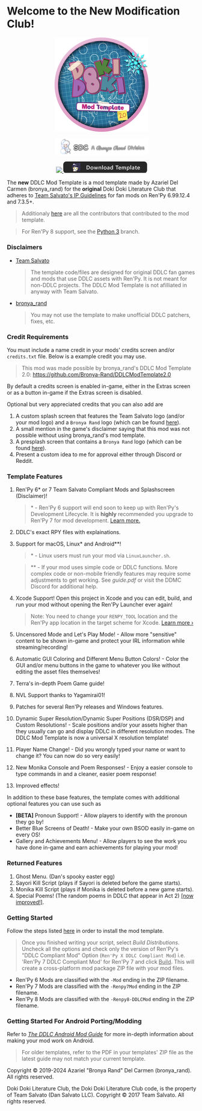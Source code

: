 # Welcome to the **New** Modification Club!

<p align="center">
  <img src="./game/mod_assets/DDLCModTemplateLogo.png" width=250px/>
</p>

<p align="center">
  <img src=".github/IMAGES/Logos/SmallBronyaLogo.png" width=250px/>
</p>

<p align="center">
   <a href="https://ko-fi.com/K3K22K8SU">
      <img src="https://www.ko-fi.com/img/githubbutton_sm.svg">
   </a>
   <a href="https://github.com/Bronya-Rand/DDLCModTemplate2.0/releases/latest">
      <img src=".github/IMAGES/download.png">
   </a>
</p>

The **new** DDLC Mod Template is a mod template made by Azariel Del Carmen (bronya_rand) for the **original** Doki Doki Literature Club that adheres to [Team Salvato's IP Guidelines](http://teamsalvato.com/ip-guidelines/) for fan mods on Ren'Py 6.99.12.4 and 7.3.5+.

> Additionaly [here](./CREDITS.md) are all the contributors that contributed to the mod template.

> For Ren'Py 8 support, see the [Python 3](https://github.com/Bronya-Rand/DDLCModTemplate2.0/tree/python-3) branch.

### Disclaimers

- <u>Team Salvato</u>
  > The template code/files are designed for original DDLC fan games and mods that use DDLC assets with Ren'Py. It is not meant for non-DDLC projects. The DDLC Mod Template is not afilliated in anyway with Team Salvato.
- <u>bronya_rand</u>
  > You may not use the template to make unofficial DDLC patchers, fixes, etc.

### **Credit Requirements**

You must include a name credit in your mods' credits screen and/or `credits.txt` file. Below is a example credit you may use.

> This mod was made possible by bronya_rand's DDLC Mod Template 2.0: https://github.com/Bronya-Rand/DDLCModTemplate2.0

By default a credits screen is enabled in-game, either in the Extras screen or as a button in-game if the Extras screen is disabled.

Optional but very appreciated credits that you can also add are

1.  A custom splash screen that features the Team Salvato logo (and/or your mod logo) and a `Bronya Rand` logo (which can be found [here](.github/IMAGES/Logos)).
2.  A small mention in the game's disclaimer saying that this mod was not possible without using bronya_rand's mod template.
3.  A presplash screen that contains a `Bronya Rand` logo (which can be found [here](.github/IMAGES/Logos)).
4.  Present a custom idea to me for approval either through Discord or Reddit.

### Template Features

1. Ren'Py 6\* or 7 Team Salvato Compliant Mods and Splashscreen (Disclaimer)!
   > \* - Ren'Py 6 support will end soon to keep up with Ren'Py's Development Lifecycle. It is **highly** recommended you upgrade to Ren'Py 7 for mod development. [Learn more.](https://www.reddit.com/r/DDLCMods/wiki/notices/#wiki_why_is_the_megathread_and_other_users_recommending_me_to_create_my_mod_in_ren.27py_7.3F)
2. DDLC's exact RPY files with explainations.
3. Support for macOS, Linux\* and Android\*\*!

   > \* - Linux users must run your mod via `LinuxLauncher.sh`.

   > \*\* - If your mod uses simple code or DDLC functions. More complex code or non-mobile friendly features may require some adjustments to get working. See _guide.pdf_ or visit the DDMC Discord for additional help.

4. Xcode Support! Open this project in Xcode and you can edit, build, and run your mod without opening the Ren'Py Launcher ever again!
   > Note: You need to change your `RENPY_TOOL` location and the Ren'Py app location in the target scheme for Xcode. [Learn more &rsaquo;](XCODE.md)
5. Uncensored Mode and Let's Play Mode! - Allow more "sensitive" content to be shown in-game and protect your IRL information while streaming/recording!
6. Automatic GUI Coloring and Different Menu Button Colors! - Color the GUI and/or menu buttons in the game to whatever you like without editing the asset files themselves!
7. Terra's in-depth Poem Game guide!
8. NVL Support thanks to Yagamirai01!
9. Patches for several Ren'Py releases and Windows features.
10. Dynamic Super Resolution/Dynamic Super Positions (DSR/DSP) and Custom Resolutions! - Scale positions and/or your assets higher than they usually can go and display DDLC in different resolution modes. The DDLC Mod Template is now a universal X resolution template!
11. Player Name Change! - Did you wrongly typed your name or want to change it? You can now do so very easily!
12. New Monika Console and Poem Responses! - Enjoy a easier console to type commands in and a cleaner, easier poem response!
13. Improved effects!

In addition to these base features, the template comes with additional optional features you can use such as

- **[BETA]** Pronoun Support! - Allow players to identify with the pronoun they go by!
- Better Blue Screens of Death! - Make your own BSOD easily in-game on every OS!
- Gallery and Achievements Menu! - Allow players to see the work you have done in-game and earn achievements for playing your mod!

### Returned Features

1. Ghost Menu. (Dan's spooky easter egg)
2. Sayori Kill Script (plays if Sayori is deleted before the game starts).
3. Monika Kill Script (plays if Monika is deleted before a new game starts).
4. Special Poems! (The random poems in DDLC that appear in Act 2) <u>[now improved!]</u>.

### Getting Started

Follow the steps listed [here](https://github.com/Bronya-Rand/DDLCModTemplate2.0/wiki/Installing-the-Mod-Template) in order to install the mod template.

> Once you finished writing your script, select _Build Distributions_. Uncheck all the options and check only the version of Ren'Py's "DDLC Compliant Mod" Option (`Ren'Py X DDLC Compliant Mod`) i.e. 'Ren'Py 7 DDLC Compliant Mod' for Ren'Py 7 and click <u>Build</u>. This will create a cross-platform mod package ZIP file with your mod files.

- Ren'Py 6 Mods are classified with the `-Mod` ending in the ZIP filename.
- Ren'Py 7 Mods are classified with the `-Renpy7Mod` ending in the ZIP filename.
- Ren'Py 8 Mods are classified with the `-Renpy8-DDLCMod` ending in the ZIP filename.

### Getting Started For Android Porting/Modding

Refer to [_The DDLC Android Mod Guide_](./Documentation/Android%20Mod%20Guide.pdf) for more in-depth information about making your mod work on Android.

> For older templates, refer to the PDF in your templates' ZIP file as the latest guide may not match your current template.

Copyright © 2019-2024 Azariel "Bronya Rand" Del Carmen (bronya_rand). All rights reserved.

Doki Doki Literature Club, the Doki Doki Literature Club code, is the property of Team Salvato (Dan Salvato LLC). Copyright © 2017 Team Salvato. All rights reserved.
